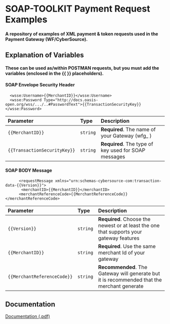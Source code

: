 
# SOAP-TOOLKIT Payment Request Examples
#### A repository of examples of XML payment & token requests used in the Payment Gateway (WF/CyberSource).


## Explanation of Variables 
#### These can be used as/within POSTMAN requests, but you must add the variables (enclosed in the {{ }} placeholders).

#### SOAP Envelope Security Header

```http
  <wsse:Username>{{MerchantID}}</wsse:Username>
  <wsse:Password Type="http://docs.oasis-open.org/wss/.../..#PasswordText">{{TransactionSecurityKey}}</wsse:Password>
```

| Parameter | Type     | Description                |
| :-------- | :------- | :------------------------- |
| `{{MerchantID}}` | `string` | **Required**. The name of your Gateway (wfg_  ) |
| `{{TransactionSecurityKey}}`      | `string` | **Required**. The type of key used for SOAP messages |

#### SOAP BODY Message

```http
      <requestMessage xmlns="urn:schemas-cybersource-com:transaction-data-{{Version}}">
       <merchantID>{{MerchantID}}</merchantID>
      <merchantReferenceCode>{{MerchantReferenceCode}}</merchantReferenceCode>
```

| Parameter | Type     | Description                       |
| :-------- | :------- | :-------------------------------- |
| `{{Version}}` | `string` | **Required**. Choose the newest or at least the one that supports your gateway features |
| `{{MerchantID}}`      | `string` | **Required**. Use the same merchant Id of your gateway |
| `{{MerchantReferenceCode}}` | `string` | **Recommended**. The Gateway will generate but it is recommended that the merchant generate |


## Documentation

[Documentation (.pdf)](https://developer.cybersource.com/content/cybsdeveloper2021/amer/en/library/documentation/dev_guides/SOAP_Toolkits/SOAP_toolkits.pdf)

